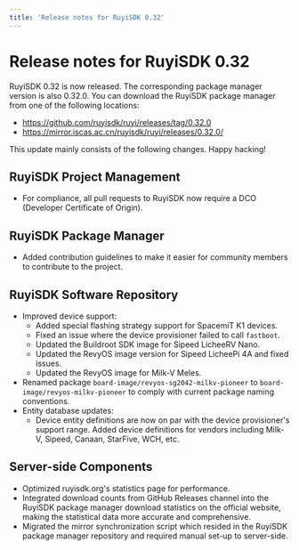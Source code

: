 ```yaml
---
title: 'Release notes for RuyiSDK 0.32'
---
```


# Release notes for RuyiSDK 0.32

RuyiSDK 0.32 is now released. The corresponding package manager version is also 0.32.0.
You can download the RuyiSDK package manager from one of the following locations:

* https://github.com/ruyisdk/ruyi/releases/tag/0.32.0
* https://mirror.iscas.ac.cn/ruyisdk/ruyi/releases/0.32.0/

This update mainly consists of the following changes. Happy hacking!

## RuyiSDK Project Management

* For compliance, all pull requests to RuyiSDK now require a DCO (Developer Certificate of Origin).

## RuyiSDK Package Manager

* Added contribution guidelines to make it easier for community members to contribute to the project.

## RuyiSDK Software Repository

* Improved device support:
    * Added special flashing strategy support for SpacemiT K1 devices.
    * Fixed an issue where the device provisioner failed to call `fastboot`.
    * Updated the Buildroot SDK image for Sipeed LicheeRV Nano.
    * Updated the RevyOS image version for Sipeed LicheePi 4A and fixed issues.
    * Updated the RevyOS image for Milk-V Meles.
* Renamed package `board-image/revyos-sg2042-milkv-pioneer` to `board-image/revyos-milkv-pioneer` to comply with current package naming conventions.
* Entity database updates:
    * Device entity definitions are now on par with the device provisioner's support range. Added device definitions for vendors including Milk-V, Sipeed, Canaan, StarFive, WCH, etc.

## Server-side Components

* Optimized ruyisdk.org's statistics page for performance.
* Integrated download counts from GitHub Releases channel into the RuyiSDK package manager download statistics on the official website, making the statistical data more accurate and comprehensive.
* Migrated the mirror synchronization script which resided in the RuyiSDK package manager repository and required manual set-up to server-side.
